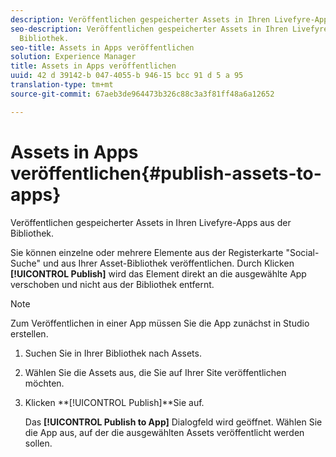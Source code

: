 ```yaml
---
description: Veröffentlichen gespeicherter Assets in Ihren Livefyre-Apps aus der Bibliothek.
seo-description: Veröffentlichen gespeicherter Assets in Ihren Livefyre-Apps aus der
  Bibliothek.
seo-title: Assets in Apps veröffentlichen
solution: Experience Manager
title: Assets in Apps veröffentlichen
uuid: 42 d 39142-b 047-4055-b 946-15 bcc 91 d 5 a 95
translation-type: tm+mt
source-git-commit: 67aeb3de964473b326c88c3a3f81ff48a6a12652

---
```



# Assets in Apps veröffentlichen{#publish-assets-to-apps}

Veröffentlichen gespeicherter Assets in Ihren Livefyre-Apps aus der Bibliothek.

Sie können einzelne oder mehrere Elemente aus der Registerkarte "Social-Suche" und aus Ihrer Asset-Bibliothek veröffentlichen. Durch Klicken **[!UICONTROL Publish]** wird das Element direkt an die ausgewählte App verschoben und nicht aus der Bibliothek entfernt.

>[!NOTE]
>
>Zum Veröffentlichen in einer App müssen Sie die App zunächst in Studio erstellen.

1. Suchen Sie in Ihrer Bibliothek nach Assets.
1. Wählen Sie die Assets aus, die Sie auf Ihrer Site veröffentlichen möchten.
1. Klicken **[!UICONTROL Publish]**Sie auf.

   Das **[!UICONTROL Publish to App]** Dialogfeld wird geöffnet. Wählen Sie die App aus, auf der die ausgewählten Assets veröffentlicht werden sollen.
